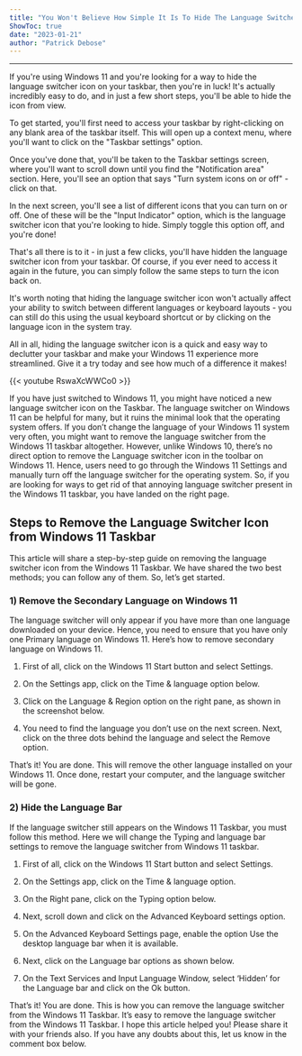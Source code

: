 ```yaml
---
title: "You Won't Believe How Simple It Is To Hide The Language Switcher Icon On Your Windows 11 Taskbar!"
ShowToc: true 
date: "2023-01-21"
author: "Patrick Debose"
---
```

*****
If you're using Windows 11 and you're looking for a way to hide the language switcher icon on your taskbar, then you're in luck! It's actually incredibly easy to do, and in just a few short steps, you'll be able to hide the icon from view.

To get started, you'll first need to access your taskbar by right-clicking on any blank area of the taskbar itself. This will open up a context menu, where you'll want to click on the "Taskbar settings" option.

Once you've done that, you'll be taken to the Taskbar settings screen, where you'll want to scroll down until you find the "Notification area" section. Here, you'll see an option that says "Turn system icons on or off" - click on that.

In the next screen, you'll see a list of different icons that you can turn on or off. One of these will be the "Input Indicator" option, which is the language switcher icon that you're looking to hide. Simply toggle this option off, and you're done!

That's all there is to it - in just a few clicks, you'll have hidden the language switcher icon from your taskbar. Of course, if you ever need to access it again in the future, you can simply follow the same steps to turn the icon back on.

It's worth noting that hiding the language switcher icon won't actually affect your ability to switch between different languages or keyboard layouts - you can still do this using the usual keyboard shortcut or by clicking on the language icon in the system tray.

All in all, hiding the language switcher icon is a quick and easy way to declutter your taskbar and make your Windows 11 experience more streamlined. Give it a try today and see how much of a difference it makes!

{{< youtube RswaXcWWCo0 >}} 



If you have just switched to Windows 11, you might have noticed a new language switcher icon on the Taskbar. The language switcher on Windows 11 can be helpful for many, but it ruins the minimal look that the operating system offers.
If you don’t change the language of your Windows 11 system very often, you might want to remove the language switcher from the Windows 11 taskbar altogether. However, unlike Windows 10, there’s no direct option to remove the Language switcher icon in the toolbar on Windows 11.
Hence, users need to go through the Windows 11 Settings and manually turn off the language switcher for the operating system. So, if you are looking for ways to get rid of that annoying language switcher present in the Windows 11 taskbar, you have landed on the right page.

 
## Steps to Remove the Language Switcher Icon from Windows 11 Taskbar


This article will share a step-by-step guide on removing the language switcher icon from the Windows 11 Taskbar. We have shared the two best methods; you can follow any of them. So, let’s get started.

 
### 1) Remove the Secondary Language on Windows 11


The language switcher will only appear if you have more than one language downloaded on your device. Hence, you need to ensure that you have only one Primary language on Windows 11. Here’s how to remove secondary language on Windows 11.
1. First of all, click on the Windows 11 Start button and select Settings.

2. On the Settings app, click on the Time & language option below.

3. Click on the Language & Region option on the right pane, as shown in the screenshot below.

4. You need to find the language you don’t use on the next screen. Next, click on the three dots behind the language and select the Remove option.

That’s it! You are done. This will remove the other language installed on your Windows 11. Once done, restart your computer, and the language switcher will be gone.

 
### 2) Hide the Language Bar


If the language switcher still appears on the Windows 11 Taskbar, you must follow this method. Here we will change the Typing and language bar settings to remove the language switcher from Windows 11 taskbar.
1. First of all, click on the Windows 11 Start button and select Settings.

2. On the Settings app, click on the Time & language option.

3. On the Right pane, click on the Typing option below.

4. Next, scroll down and click on the Advanced Keyboard settings option.

5. On the Advanced Keyboard Settings page, enable the option Use the desktop language bar when it is available.

6. Next, click on the Language bar options as shown below.

7. On the Text Services and Input Language Window, select ‘Hidden’ for the Language bar and click on the Ok button.

That’s it! You are done. This is how you can remove the language switcher from the Windows 11 Taskbar.
It’s easy to remove the language switcher from the Windows 11 Taskbar. I hope this article helped you! Please share it with your friends also. If you have any doubts about this, let us know in the comment box below.





